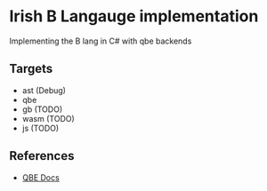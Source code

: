 # Irish B Langauge implementation

Implementing the B lang in C# with qbe backends

## Targets

-   ast (Debug)
-   qbe
-   gb (TODO)
-   wasm (TODO)
-   js (TODO)

## References

-   [QBE Docs](https://c9x.me/compile/doc/il.html)
